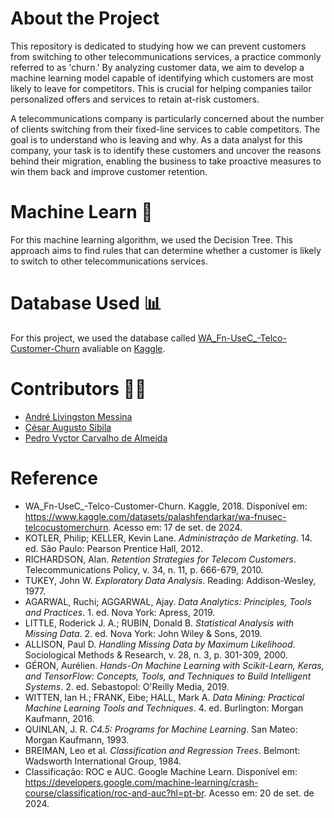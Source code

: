 # About the Project
This repository is dedicated to studying how we can prevent customers from switching to other telecommunications services, a practice commonly referred to as 'churn.' By analyzing customer data, we aim to develop a machine learning model capable of identifying which customers are most likely to leave for competitors. This is crucial for helping companies tailor personalized offers and services to retain at-risk customers.

A telecommunications company is particularly concerned about the number of clients switching from their fixed-line services to cable competitors. The goal is to understand who is leaving and why. As a data analyst for this company, your task is to identify these customers and uncover the reasons behind their migration, enabling the business to take proactive measures to win them back and improve customer retention.

# Machine Learn 🤖
For this machine learning algorithm, we used the Decision Tree. This approach aims to find rules that can determine whether a customer is likely to switch to other telecommunications services.

# Database Used 📊
For this project, we used the database called [WA_Fn-UseC_-Telco-Customer-Churn](https://www.kaggle.com/datasets/palashfendarkar/wa-fnusec-telcocustomerchurn) avaliable on [Kaggle](https://www.kaggle.com).

# Contributors 👨‍💻
- [André Livingston Messina](https://github.com/devdebdeb)
- [César Augusto Sibila](https://github.com/Czar210)
- [Pedro Vyctor Carvalho de Almeida](https://github.com/ppvyctor)

# Reference
- WA_Fn-UseC_-Telco-Customer-Churn. Kaggle, 2018. Disponível em: https://www.kaggle.com/datasets/palashfendarkar/wa-fnusec-telcocustomerchurn. Acesso em: 17 de set. de 2024.
- KOTLER, Philip; KELLER, Kevin Lane. *Administração de Marketing*. 14. ed. São Paulo: Pearson Prentice Hall, 2012.
- RICHARDSON, Alan. *Retention Strategies for Telecom Customers*. Telecommunications Policy, v. 34, n. 11, p. 666-679, 2010.
- TUKEY, John W. *Exploratory Data Analysis*. Reading: Addison-Wesley, 1977.
- AGARWAL, Ruchi; AGGARWAL, Ajay. *Data Analytics: Principles, Tools and Practices*. 1. ed. Nova York: Apress, 2019.
- LITTLE, Roderick J. A.; RUBIN, Donald B. *Statistical Analysis with Missing Data*. 2. ed. Nova York: John Wiley & Sons, 2019.
- ALLISON, Paul D. *Handling Missing Data by Maximum Likelihood*. Sociological Methods & Research, v. 28, n. 3, p. 301-309, 2000.
- GÉRON, Aurélien. *Hands-On Machine Learning with Scikit-Learn, Keras, and TensorFlow: Concepts, Tools, and Techniques to Build Intelligent Systems*. 2. ed. Sebastopol: O'Reilly Media, 2019.
- WITTEN, Ian H.; FRANK, Eibe; HALL, Mark A. *Data Mining: Practical Machine Learning Tools and Techniques*. 4. ed. Burlington: Morgan Kaufmann, 2016.
- QUINLAN, J. R. *C4.5: Programs for Machine Learning*. San Mateo: Morgan Kaufmann, 1993.
- BREIMAN, Leo et al. *Classification and Regression Trees*. Belmont: Wadsworth International Group, 1984.
- Classificação: ROC e AUC. Google Machine Learn. Disponível em: https://developers.google.com/machine-learning/crash-course/classification/roc-and-auc?hl=pt-br. Acesso em: 20 de set. de 2024.
